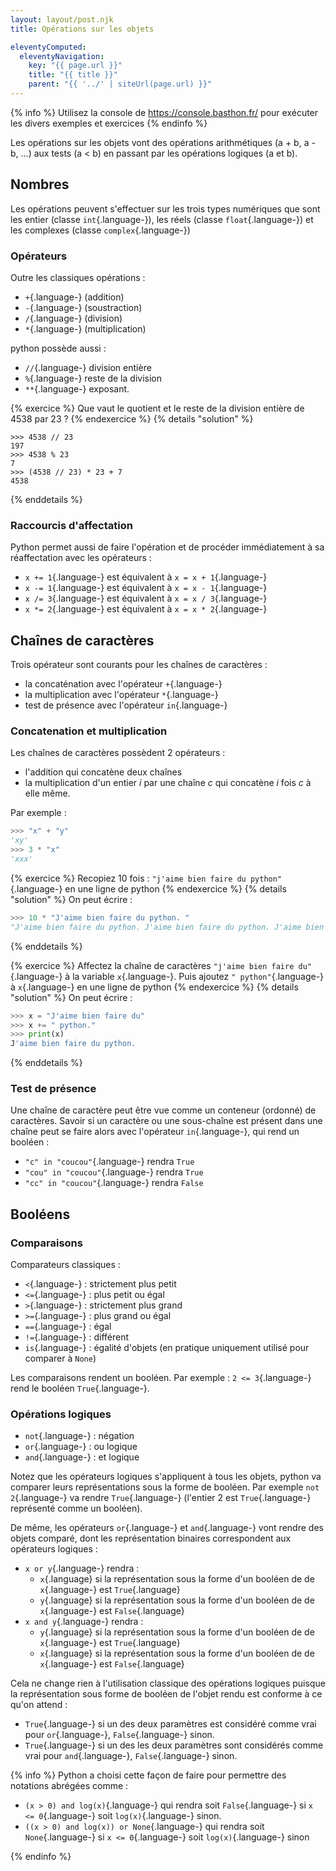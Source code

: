 ```yaml
---
layout: layout/post.njk 
title: Opérations sur les objets

eleventyComputed:
  eleventyNavigation:
    key: "{{ page.url }}"
    title: "{{ title }}"
    parent: "{{ '../' | siteUrl(page.url) }}"
---
```


{% info %}
Utilisez la console de <https://console.basthon.fr/> pour exécuter les divers exemples et exercices
{% endinfo %}

<!-- début résumé -->

Les opérations sur les objets vont des opérations arithmétiques (a + b, a - b, ...) aux tests (a < b) en passant par les opérations logiques (a et b).

<!-- end résumé -->

## Nombres

Les opérations peuvent s'effectuer sur les trois types numériques que sont les entier (classe `int`{.language-}), les réels (classe `float`{.language-}) et les complexes (classe `complex`{.language-})

### Opérateurs

Outre les classiques opérations :

* `+`{.language-} (addition)
* `-`{.language-} (soustraction)
* `/`{.language-} (division)
* `*`{.language-} (multiplication)

python possède aussi :

* `//`{.language-} division entière
* `%`{.language-} reste de la division
* `**`{.language-} exposant.

{% exercice %}
Que vaut le quotient et le reste de la division entière de 4538 par 23 ?
{% endexercice %}
{% details "solution" %}

```text
>>> 4538 // 23
197
>>> 4538 % 23
7
>>> (4538 // 23) * 23 + 7
4538
```

{% enddetails %}

### Raccourcis d'affectation

Python permet aussi de faire l'opération et de procéder immédiatement à sa réaffectation avec les opérateurs :

* `x += 1`{.language-} est équivalent à `x = x + 1`{.language-}
* `x -= 1`{.language-} est équivalent à `x = x - 1`{.language-}
* `x /= 3`{.language-} est équivalent à `x = x / 3`{.language-}
* `x *= 2`{.language-} est équivalent à `x = x * 2`{.language-}

## Chaînes de caractères

Trois opérateur sont courants pour les chaînes de caractères :

* la concaténation avec l'opérateur `+`{.language-}
* la multiplication avec l'opérateur `*`{.language-}
* test de présence avec l'opérateur `in`{.language-}

### Concatenation et multiplication

Les chaînes de caractères possèdent 2 opérateurs :

* l'addition qui concatène deux chaînes
* la multiplication d'un entier $i$ par une chaîne $c$ qui concatène $i$ fois $c$ à elle même.

Par exemple :

```python
>>> "x" + "y"
'xy'
>>> 3 * "x"
'xxx'
```

{% exercice %}
Recopiez 10 fois : `"j'aime bien faire du python"`{.language-} en une ligne de python
{% endexercice %}
{% details "solution" %}
On peut écrire :

```python
>>> 10 * "J'aime bien faire du python. "
"J'aime bien faire du python. J'aime bien faire du python. J'aime bien faire du python. J'aime bien faire du python. J'aime bien faire du python. J'aime bien faire du python. J'aime bien faire du python. J'aime bien faire du python. J'aime bien faire du python. J'aime bien faire du python. "

```

{% enddetails %}

{% exercice %}
Affectez la chaîne de caractères `"j'aime bien faire du"`{.language-} à la variable `x`{.language-}. Puis ajoutez `" python"`{.language-} à `x`{.language-} en une ligne de python
{% endexercice %}
{% details "solution" %}
On peut écrire :

```python
>>> x = "J'aime bien faire du"
>>> x += " python."
>>> print(x)
J'aime bien faire du python.
```

{% enddetails %}

### <span id="chaines-in"></span> Test de présence

Une chaîne de caractère peut être vue comme un conteneur (ordonné) de caractères. Savoir si un caractère ou une sous-chaîne est présent dans une chaîne peut se faire alors avec l'opérateur `in`{.language-}, qui rend un booléen :

* `"c" in "coucou"`{.language-} rendra `True`
* `"cou" in "coucou"`{.language-} rendra `True`
* `"cc" in "coucou"`{.language-} rendra `False`

## Booléens

### Comparaisons

Comparateurs classiques :

* `<`{.language-} : strictement plus petit
* `<=`{.language-} : plus petit ou égal
* `>`{.language-} : strictement plus grand
* `>=`{.language-} : plus grand ou égal
* `==`{.language-} : égal
* `!=`{.language-} : différent
* `is`{.language-} : égalité d'objets (en pratique uniquement utilisé pour comparer à `None`)

Les comparaisons rendent un booléen. Par exemple : `2 <= 3`{.language-} rend le booléen `True`{.language-}.

### Opérations logiques

* `not`{.language-} : négation
* `or`{.language-} : ou logique
* `and`{.language-} : et logique

Notez que les opérateurs logiques s'appliquent à tous les objets, python va comparer leurs représentations sous la forme de booléen. Par exemple
`not 2`{.language-} va rendre `True`{.language-} (l'entier 2 est `True`{.language-} représenté comme un booléen).

De même, les opérateurs `or`{.language-} et `and`{.language-} vont rendre des objets comparé, dont les représentation binaires correspondent aux opérateurs logiques :

* `x or y`{.language-} rendra :
  * `x`{.language} si la représentation sous la forme d'un booléen de de `x`{.language-} est `True`{.language}
  * `y`{.language} si la représentation sous la forme d'un booléen de de `x`{.language-} est `False`{.language}
* `x and y`{.language-} rendra :
  * `y`{.language} si la représentation sous la forme d'un booléen de de `x`{.language-} est `True`{.language}
  * `x`{.language} si la représentation sous la forme d'un booléen de de `x`{.language-} est `False`{.language}

Cela ne change rien à l'utilisation classique des opérations logiques puisque la représentation sous forme de booléen de l'objet rendu est conforme à ce qu'on attend :

* `True`{.language-} si un des deux paramètres est considéré comme vrai pour `or`{.language-}, `False`{.language-} sinon.
* `True`{.language-} si un des les deux paramètres sont considérés comme vrai pour `and`{.language-}, `False`{.language-} sinon.

<span id="and-or-trick"></span>
{% info %}
Python a choisi cette façon de faire pour permettre des notations abrégées comme :

* `(x > 0) and log(x)`{.language-} qui rendra soit `False`{.language-} si `x <= 0`{.language-} soit `log(x)`{.language-} sinon.
* `((x > 0) and log(x)) or None`{.language-} qui rendra soit `None`{.language-} si `x <= 0`{.language-} soit `log(x)`{.language-} sinon

{% endinfo %}
